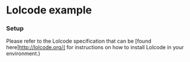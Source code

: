 # Lolcode example

### Setup
Please refer to the Lolcode specification that can be [found here]http://lolcode.org/( for instructions on how to install Lolcode in your environment.)
